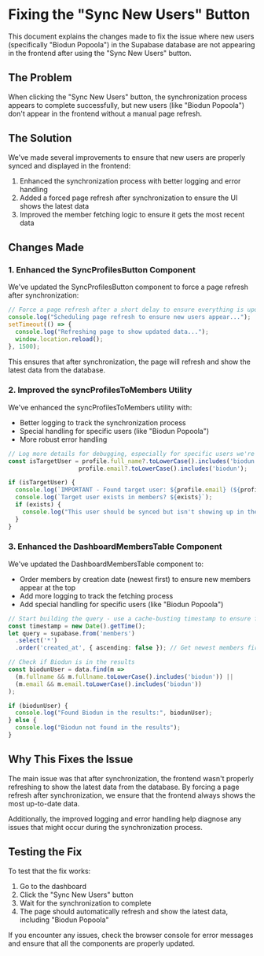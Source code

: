# Fixing the "Sync New Users" Button

This document explains the changes made to fix the issue where new users (specifically "Biodun Popoola") in the Supabase database are not appearing in the frontend after using the "Sync New Users" button.

## The Problem

When clicking the "Sync New Users" button, the synchronization process appears to complete successfully, but new users (like "Biodun Popoola") don't appear in the frontend without a manual page refresh.

## The Solution

We've made several improvements to ensure that new users are properly synced and displayed in the frontend:

1. Enhanced the synchronization process with better logging and error handling
2. Added a forced page refresh after synchronization to ensure the UI shows the latest data
3. Improved the member fetching logic to ensure it gets the most recent data

## Changes Made

### 1. Enhanced the SyncProfilesButton Component

We've updated the SyncProfilesButton component to force a page refresh after synchronization:

```typescript
// Force a page refresh after a short delay to ensure everything is updated
console.log("Scheduling page refresh to ensure new users appear...");
setTimeout(() => {
  console.log("Refreshing page to show updated data...");
  window.location.reload();
}, 1500);
```

This ensures that after synchronization, the page will refresh and show the latest data from the database.

### 2. Improved the syncProfilesToMembers Utility

We've enhanced the syncProfilesToMembers utility with:

- Better logging to track the synchronization process
- Special handling for specific users (like "Biodun Popoola")
- More robust error handling

```typescript
// Log more details for debugging, especially for specific users we're looking for
const isTargetUser = profile.full_name?.toLowerCase().includes('biodun') || 
                    profile.email?.toLowerCase().includes('biodun');

if (isTargetUser) {
  console.log(`IMPORTANT - Found target user: ${profile.email} (${profile.full_name || 'No name'})`);
  console.log(`Target user exists in members? ${exists}`);
  if (exists) {
    console.log("This user should be synced but isn't showing up in the frontend");
  }
}
```

### 3. Enhanced the DashboardMembersTable Component

We've updated the DashboardMembersTable component to:

- Order members by creation date (newest first) to ensure new members appear at the top
- Add more logging to track the fetching process
- Add special handling for specific users (like "Biodun Popoola")

```typescript
// Start building the query - use a cache-busting timestamp to ensure fresh data
const timestamp = new Date().getTime();
let query = supabase.from('members')
  .select('*')
  .order('created_at', { ascending: false }); // Get newest members first
```

```typescript
// Check if Biodun is in the results
const biodunUser = data.find(m => 
  (m.fullname && m.fullname.toLowerCase().includes('biodun')) || 
  (m.email && m.email.toLowerCase().includes('biodun'))
);

if (biodunUser) {
  console.log("Found Biodun in the results:", biodunUser);
} else {
  console.log("Biodun not found in the results");
}
```

## Why This Fixes the Issue

The main issue was that after synchronization, the frontend wasn't properly refreshing to show the latest data from the database. By forcing a page refresh after synchronization, we ensure that the frontend always shows the most up-to-date data.

Additionally, the improved logging and error handling help diagnose any issues that might occur during the synchronization process.

## Testing the Fix

To test that the fix works:

1. Go to the dashboard
2. Click the "Sync New Users" button
3. Wait for the synchronization to complete
4. The page should automatically refresh and show the latest data, including "Biodun Popoola"

If you encounter any issues, check the browser console for error messages and ensure that all the components are properly updated.
